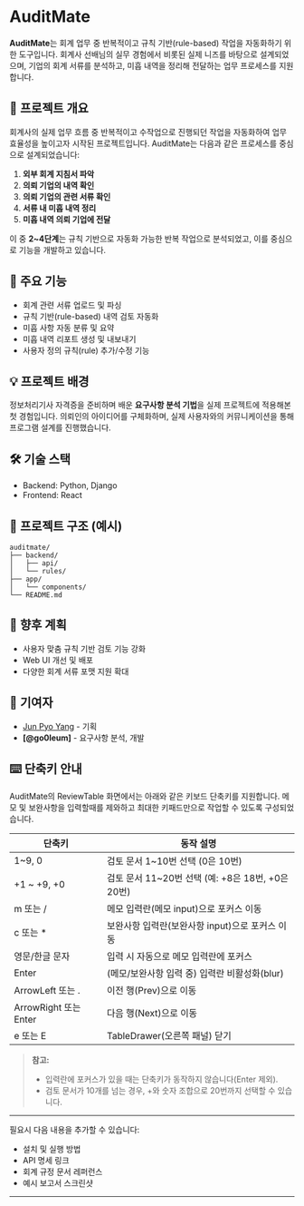 # AuditMate

**AuditMate**는 회계 업무 중 반복적이고 규칙 기반(rule-based) 작업을 자동화하기 위한 도구입니다.
회계사 선배님의 실무 경험에서 비롯된 실제 니즈를 바탕으로 설계되었으며,
기업의 회계 서류를 분석하고, 미흡 내역을 정리해 전달하는 업무 프로세스를 지원합니다.

## 🧾 프로젝트 개요

회계사의 실제 업무 흐름 중 반복적이고 수작업으로 진행되던 작업을 자동화하여 업무 효율성을 높이고자 시작된 프로젝트입니다.
AuditMate는 다음과 같은 프로세스를 중심으로 설계되었습니다:

1. **외부 회계 지침서 파악**
2. **의뢰 기업의 내역 확인**
3. **의뢰 기업의 관련 서류 확인**
4. **서류 내 미흡 내역 정리**
5. **미흡 내역 의뢰 기업에 전달**

이 중 **2\~4단계**는 규칙 기반으로 자동화 가능한 반복 작업으로 분석되었고, 이를 중심으로 기능을 개발하고 있습니다.

## 🎯 주요 기능

* 회계 관련 서류 업로드 및 파싱
* 규칙 기반(rule-based) 내역 검토 자동화
* 미흡 사항 자동 분류 및 요약
* 미흡 내역 리포트 생성 및 내보내기 
* 사용자 정의 규칙(rule) 추가/수정 기능 

## 💡 프로젝트 배경

정보처리기사 자격증을 준비하며 배운 **요구사항 분석 기법**을 실제 프로젝트에 적용해본 첫 경험입니다.
의뢰인의 아이디어를 구체화하며, 실제 사용자와의 커뮤니케이션을 통해 프로그램 설계를 진행했습니다.

## 🛠️ 기술 스택

* Backend: Python, Django 
* Frontend: React 

## 📁 프로젝트 구조 (예시)

```
auditmate/
├── backend/
│   ├── api/
│   └── rules/
├── app/
│   └── components/
└── README.md
```

## 📌 향후 계획

* 사용자 맞춤 규칙 기반 검토 기능 강화
* Web UI 개선 및 배포
* 다양한 회계 서류 포맷 지원 확대


## 🤝 기여자

* [Jun Pyo Yang](https://www.linkedin.com/in/dardnatsyang/) - 기획
* **\[@go0leum]** - 요구사항 분석, 개발

## ⌨️ 단축키 안내

AuditMate의 ReviewTable 화면에서는 아래와 같은 키보드 단축키를 지원합니다.
메모 및 보완사항을 입력할때를 제와하고 최대한 키패드만으로 작업할 수 있도록 구성되었습니다.

| 단축키            | 동작 설명                                      |
|-------------------|-----------------------------------------------|
| 1~9, 0            | 검토 문서 1~10번 선택 (0은 10번)               |
| +1 ~ +9, +0       | 검토 문서 11~20번 선택 (예: +8은 18번, +0은 20번) |
| m 또는 /          | 메모 입력란(메모 input)으로 포커스 이동         |
| c 또는 *          | 보완사항 입력란(보완사항 input)으로 포커스 이동  |
| 영문/한글 문자    | 입력 시 자동으로 메모 입력란에 포커스           |
| Enter             | (메모/보완사항 입력 중) 입력란 비활성화(blur)   |
| ArrowLeft 또는 .  | 이전 행(Prev)으로 이동                         |
| ArrowRight 또는 Enter | 다음 행(Next)으로 이동                     |
| e 또는 E          | TableDrawer(오른쪽 패널) 닫기                  |

> **참고:**  
> - 입력란에 포커스가 있을 때는 단축키가 동작하지 않습니다(Enter 제외).
> - 검토 문서가 10개를 넘는 경우, +와 숫자 조합으로 20번까지 선택할 수 있습니다.

---

필요시 다음 내용을 추가할 수 있습니다:

* 설치 및 실행 방법
* API 명세 링크
* 회계 규정 문서 레퍼런스
* 예시 보고서 스크린샷

---